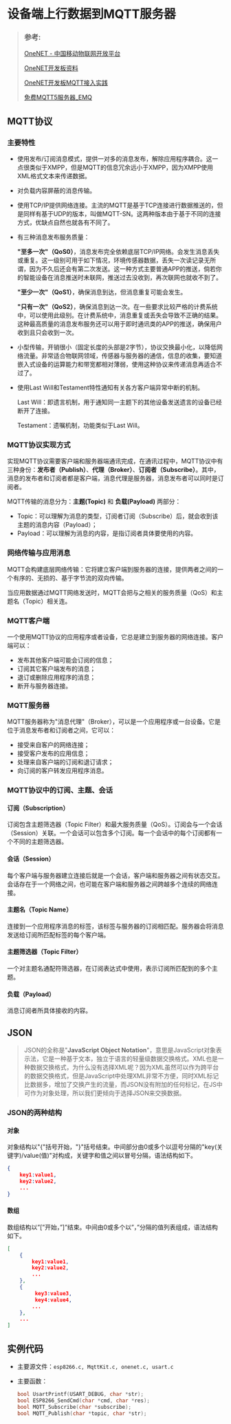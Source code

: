 # 设备端上行数据到MQTT服务器

> ### 参考:
>
> [OneNET - 中国移动物联网开放平台](https://open.iot.10086.cn/)
>
> [OneNET开发板资料](https://open.iot.10086.cn/bbs/thread-863-1-1.html)
>
> [OneNET开发板MQTT接入实践](https://www.ixigua.com/6881093780322124295?wid_try=1)
>
> [免费MQTT5服务器_EMQ](https://www.emqx.com/zh/mqtt/public-mqtt5-broker)

## MQTT协议

### 主要特性

- 使用发布/订阅消息模式，提供一对多的消息发布，解除应用程序耦合。这一点很类似于XMPP，但是MQTT的信息冗余远小于XMPP，因为XMPP使用XML格式文本来传递数据。

- 对负载内容屏蔽的消息传输。

- 使用TCP/IP提供网络连接。主流的MQTT是基于TCP连接进行数据推送的，但是同样有基于UDP的版本，叫做MQTT-SN。这两种版本由于基于不同的连接方式，优缺点自然也就各有不同了。

- 有三种消息发布服务质量：

  **"至多一次"（QoS0）**，消息发布完全依赖底层TCP/IP网络。会发生消息丢失或重复。这一级别可用于如下情况，环境传感器数据，丢失一次读记录无所谓，因为不久后还会有第二次发送。这一种方式主要普通APP的推送，倘若你的智能设备在消息推送时未联网，推送过去没收到，再次联网也就收不到了。

  **"至少一次"（QoS1）**，确保消息到达，但消息重复可能会发生。

  **"只有一次"（QoS2）**，确保消息到达一次。在一些要求比较严格的计费系统中，可以使用此级别。在计费系统中，消息重复或丢失会导致不正确的结果。这种最高质量的消息发布服务还可以用于即时通讯类的APP的推送，确保用户收到且只会收到一次。

- 小型传输，开销很小（固定长度的头部是2字节），协议交换最小化，以降低网络流量。非常适合物联网领域，传感器与服务器的通信，信息的收集，要知道嵌入式设备的运算能力和带宽都相对薄弱，使用这种协议来传递消息再适合不过了。

- 使用Last Will和Testament特性通知有关各方客户端异常中断的机制。

  Last Will：即遗言机制，用于通知同一主题下的其他设备发送遗言的设备已经断开了连接。

  Testament：遗嘱机制，功能类似于Last Will。

### MQTT协议实现方式

实现MQTT协议需要客户端和服务器端通讯完成，在通讯过程中，MQTT协议中有三种身份：**发布者（Publish）**、**代理（Broker）**、**订阅者（Subscribe）**。其中，消息的发布者和订阅者都是客户端，消息代理是服务器，消息发布者可以同时是订阅者。

MQTT传输的消息分为：**主题(Topic)** 和 **负载(Payload)** 两部分：

- Topic：可以理解为消息的类型，订阅者订阅（Subscribe）后，就会收到该主题的消息内容（Payload）；
- Payload：可以理解为消息的内容，是指订阅者具体要使用的内容。

### 网络传输与应用消息

MQTT会构建底层网络传输：它将建立客户端到服务器的连接，提供两者之间的一个有序的、无损的、基于字节流的双向传输。

当应用数据通过MQTT网络发送时，MQTT会把与之相关的服务质量（QoS）和主题名（Topic）相关连。

### MQTT客户端

一个使用MQTT协议的应用程序或者设备，它总是建立到服务器的网络连接。客户端可以：

- 发布其他客户端可能会订阅的信息；
- 订阅其它客户端发布的消息；
- 退订或删除应用程序的消息；
- 断开与服务器连接。

### MQTT服务器

MQTT服务器称为"消息代理"（Broker），可以是一个应用程序或一台设备。它是位于消息发布者和订阅者之间，它可以：

- 接受来自客户的网络连接；
- 接受客户发布的应用信息；
- 处理来自客户端的订阅和退订请求；
- 向订阅的客户转发应用程序消息。

### MQTT协议中的订阅、主题、会话

#### 订阅（Subscription）

订阅包含主题筛选器（Topic Filter）和最大服务质量（QoS）。订阅会与一个会话（Session）关联。一个会话可以包含多个订阅。每一个会话中的每个订阅都有一个不同的主题筛选器。

#### 会话（Session）

每个客户端与服务器建立连接后就是一个会话，客户端和服务器之间有状态交互。会话存在于一个网络之间，也可能在客户端和服务器之间跨越多个连续的网络连接。

#### 主题名（Topic Name）

连接到一个应用程序消息的标签，该标签与服务器的订阅相匹配。服务器会将消息发送给订阅所匹配标签的每个客户端。

#### 主题筛选器（Topic Filter）

一个对主题名通配符筛选器，在订阅表达式中使用，表示订阅所匹配到的多个主题。

#### 负载（Payload）

消息订阅者所具体接收的内容。

## JSON

> JSON的全称是"**JavaScript Object Notation**"，意思是JavaScript对象表示法，它是一种基于文本，独立于语言的轻量级数据交换格式。XML也是一种数据交换格式，为什么没有选择XML呢？因为XML虽然可以作为跨平台的数据交换格式，但是JavaScript中处理XML非常不方便，同时XML标记比数据多，增加了交换产生的流量，而JSON没有附加的任何标记，在JS中可作为对象处理，所以我们更倾向于选择JSON来交换数据。

### JSON的两种结构

#### 对象

对象结构以"{"括号开始，"}"括号结束。中间部分由0或多个以逗号分隔的"key(关键字)/value(值)"对构成，关键字和值之间以冒号分隔，语法结构如下。

```json
{
    key1:value1,
    key2:value2,
    ...
}
```

#### 数组

数组结构以”[”开始，”]”结束。中间由0或多个以”，”分隔的值列表组成，语法结构如下。

```json
[
    {
        key1:value1,
        key2:value2,
        ...
    },
    {
         key3:value3,
         key4:value4,
        ...
    },
    ...
]
```

## 实例代码

- 主要源文件：`esp8266.c, MqttKit.c, onenet.c, usart.c `

- 主要函数：

  ```c
  bool UsartPrintf(USART_DEBUG, char *str);
  bool ESP8266_SendCmd(char *cmd, char *res);
  bool MQTT_Subscribe(char *subscribe);
  bool MQTT_Publish(char *topic, char *str);
  ```